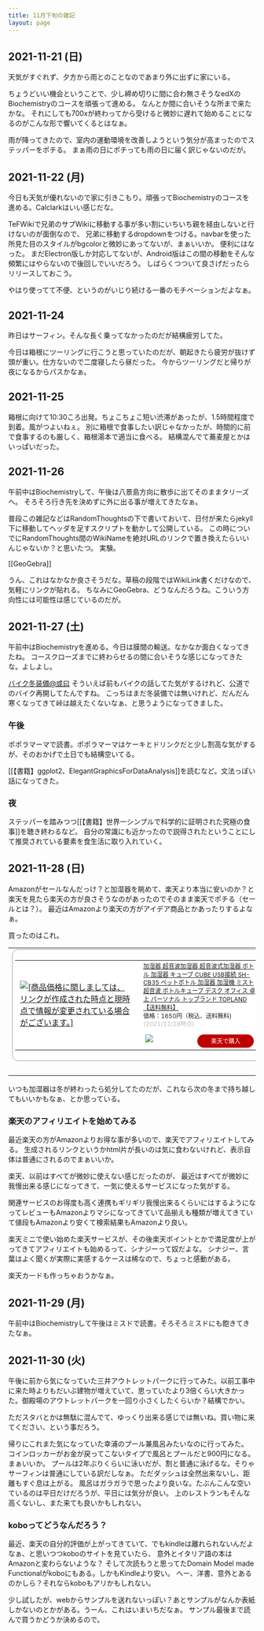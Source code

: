 ```yaml
---
title: 11月下旬の雑記
layout: page
---
```


## 2021-11-21 (日)

天気がすぐれず、夕方から雨とのことなのであまり外に出ずに家にいる。

ちょうどいい機会ということで、少し締め切りに間に合わ無さそうなedXのBiochemistryのコースを頑張って進める。
なんとか間に合いそうな所まで来たかな。
それにしても700xが終わってから受けると微妙に遅れて始めることになるのがこんな形で響いてくるとはなぁ。

雨が降ってきたので、室内の運動環境を改善しようという気分が高まったのでステッパーをポチる。
まぁ雨の日にポチっても雨の日に届く訳じゃないのだが。

## 2021-11-22 (月)

今日も天気が優れないので家に引きこもり。頑張ってBiochemistryのコースを進める。Calclarkはいい感じだな。

TeFWikiで兄弟のサブWikiに移動する事が多い割にいちいち親を経由しないと行けないのが面倒なので、
兄弟に移動するdropdownをつける。navbarを使った所見た目のスタイルがbgcolorと微妙にあってないが、まぁいいか。
便利にはなった。
まだElectron版しか対応してないが、Android版はこの間の移動をそんな頻繁にはやらないので後回しでいいだろう。
しばらくつついて良さげだったらリリースしておこう。

やはり使ってて不便、というのがいじり続ける一番のモチベーションだよなぁ。

## 2021-11-24

昨日はサーフィン。そんな長く乗ってなかったのだが結構疲労してた。

今日は箱根にツーリングに行こうと思っていたのだが、朝起きたら疲労が抜けず頭が重い。仕方ないので二度寝したら昼だった。
今からツーリングだと帰りが夜になるからパスかなぁ。

## 2021-11-25

箱根に向けて10:30ころ出発。ちょこちょこ短い渋滞があったが、1.5時間程度で到着。風がつよいねぇ。
別に箱根で食事したい訳じゃなかったが、時間的に前で食事するのも厳しく、箱根湯本で適当に食べる。
結構混んでて蕎麦屋とかはいっぱいだった。

## 2021-11-26

午前中はBiochemistryして、午後は八景島方向に散歩に出てそのままタリーズへ。
そろそろ行き先を決めずに外に出る事が増えてきたなぁ。

普段この雑記などはRandomThoughtsの下で書いておいて、日付が来たらjekyll下に移動してヘッダを足すスクリプトを動かして公開している。
この時についでにRandomThoughts間のWikiNameを絶対URLのリンクで置き換えたらいいんじゃないか？と思いたつ。
実験。

[[GeoGebra]]

うん、これはなかなか良さそうだな。草稿の段階ではWikiLink書くだけなので、気軽にリンクが貼れる。
ちなみにGeoGebra、どうなんだろうね。こういう方向性には可能性は感じているのだが。

## 2021-11-27 (土)

午前中はBiochemistryを進める。今日は膜間の輸送。なかなか面白くなってきたね。
コースクローズまでに終わらせるの間に合いそうな感じになってきたな。よしよし。

[バイク冬装備@或曰](https://blog2.issei.org/2021/11/25/winter-motorradbekleidung/) そういえば前もバイクの話してた気がするけれど、公道でのバイク再開してたんですね。
こっちはまだ冬装備では無いけれど、だんだん寒くなってきて峠は越えたくないなぁ、と思うようになってきました。

### 午後

ポポラマーマで読書。ポポラマーマはケーキとドリンクだと少し割高な気がするが、そのおかげで土日でも結構空いてる。

[[【書籍】ggplot2、ElegantGraphicsForDataAnalysis]]を読むなど。文法っぽい話になってきた。

### 夜

ステッパーを踏みつつ[[【書籍】世界一シンプルで科学的に証明された究極の食事]]を聴き終わるなど。
自分の常識にも近かったので説得されたということにして推奨されている要素を食生活に取り入れていく。

## 2021-11-28 (日)

Amazonがセールなんだっけ？と加湿器を眺めて、楽天より本当に安いのか？と楽天を見たら楽天の方が良さそうなのがあったのでそのまま楽天でポチる（セールとは？）。
最近はAmazonより楽天の方がアイデア商品とかあったりするよなぁ。

買ったのはこれ。

<table border="0" cellpadding="0" cellspacing="0"><tr><td><div style="border:1px solid #95a5a6;border-radius:.75rem;background-color:#FFFFFF;width:504px;margin:0px;padding:5px;text-align:center;overflow:hidden;"><table><tr><td style="width:240px"><a href="https://hb.afl.rakuten.co.jp/ichiba/22317620.bc865f35.22317621.53933a07/?pc=https%3A%2F%2Fitem.rakuten.co.jp%2Fe-kurashi%2Fxs267%2F&link_type=picttext&ut=eyJwYWdlIjoiaXRlbSIsInR5cGUiOiJwaWN0dGV4dCIsInNpemUiOiIyNDB4MjQwIiwibmFtIjoxLCJuYW1wIjoicmlnaHQiLCJjb20iOjEsImNvbXAiOiJkb3duIiwicHJpY2UiOjEsImJvciI6MSwiY29sIjoxLCJiYnRuIjoxLCJwcm9kIjowLCJhbXAiOmZhbHNlfQ%3D%3D" target="_blank" rel="nofollow sponsored noopener" style="word-wrap:break-word;"  ><img src="https://hbb.afl.rakuten.co.jp/hgb/22317620.bc865f35.22317621.53933a07/?me_id=1205937&item_id=10023836&pc=https%3A%2F%2Fthumbnail.image.rakuten.co.jp%2F%400_mall%2Fe-kurashi%2Fcabinet%2Fmain-img%2F004%2Fmain-53729.jpg%3F_ex%3D240x240&s=240x240&t=picttext" border="0" style="margin:2px" alt="[商品価格に関しましては、リンクが作成された時点と現時点で情報が変更されている場合がございます。]" title="[商品価格に関しましては、リンクが作成された時点と現時点で情報が変更されている場合がございます。]"></a></td><td style="vertical-align:top;width:248px;"><p style="font-size:12px;line-height:1.4em;text-align:left;margin:0px;padding:2px 6px;word-wrap:break-word"><a href="https://hb.afl.rakuten.co.jp/ichiba/22317620.bc865f35.22317621.53933a07/?pc=https%3A%2F%2Fitem.rakuten.co.jp%2Fe-kurashi%2Fxs267%2F&link_type=picttext&ut=eyJwYWdlIjoiaXRlbSIsInR5cGUiOiJwaWN0dGV4dCIsInNpemUiOiIyNDB4MjQwIiwibmFtIjoxLCJuYW1wIjoicmlnaHQiLCJjb20iOjEsImNvbXAiOiJkb3duIiwicHJpY2UiOjEsImJvciI6MSwiY29sIjoxLCJiYnRuIjoxLCJwcm9kIjowLCJhbXAiOmZhbHNlfQ%3D%3D" target="_blank" rel="nofollow sponsored noopener" style="word-wrap:break-word;"  >加湿器 超音波加湿器 超音波式加湿器 ボトル 加湿器 キューブ CUBE USB接続 SH-CB35 ペットボトル 加湿器 加湿機 ミスト 超音波 ボトルキューブ デスク オフィス 卓上 パーソナル トップランド TOPLAND 【送料無料】</a><br><span >価格：1650円（税込、送料無料)</span> <span style="color:#BBB">(2021/11/28時点)</span></p><div style="margin:10px;"><a href="https://hb.afl.rakuten.co.jp/ichiba/22317620.bc865f35.22317621.53933a07/?pc=https%3A%2F%2Fitem.rakuten.co.jp%2Fe-kurashi%2Fxs267%2F&link_type=picttext&ut=eyJwYWdlIjoiaXRlbSIsInR5cGUiOiJwaWN0dGV4dCIsInNpemUiOiIyNDB4MjQwIiwibmFtIjoxLCJuYW1wIjoicmlnaHQiLCJjb20iOjEsImNvbXAiOiJkb3duIiwicHJpY2UiOjEsImJvciI6MSwiY29sIjoxLCJiYnRuIjoxLCJwcm9kIjowLCJhbXAiOmZhbHNlfQ%3D%3D" target="_blank" rel="nofollow sponsored noopener" style="word-wrap:break-word;"  ><img src="https://static.affiliate.rakuten.co.jp/makelink/rl.svg" style="float:left;max-height:27px;width:auto;margin-top:0"></a><a href="https://hb.afl.rakuten.co.jp/ichiba/22317620.bc865f35.22317621.53933a07/?pc=https%3A%2F%2Fitem.rakuten.co.jp%2Fe-kurashi%2Fxs267%2F%3Fscid%3Daf_pc_bbtn&link_type=picttext&ut=eyJwYWdlIjoiaXRlbSIsInR5cGUiOiJwaWN0dGV4dCIsInNpemUiOiIyNDB4MjQwIiwibmFtIjoxLCJuYW1wIjoicmlnaHQiLCJjb20iOjEsImNvbXAiOiJkb3duIiwicHJpY2UiOjEsImJvciI6MSwiY29sIjoxLCJiYnRuIjoxLCJwcm9kIjowLCJhbXAiOmZhbHNlfQ==" target="_blank" rel="nofollow sponsored noopener" style="word-wrap:break-word;"  ><div style="float:right;width:41%;height:27px;background-color:#bf0000;color:#fff!important;font-size:12px;font-weight:500;line-height:27px;margin-left:1px;padding: 0 12px;border-radius:16px;cursor:pointer;text-align:center;">楽天で購入</div></a></div></td></tr></table></div><br><p style="color:#000000;font-size:12px;line-height:1.4em;margin:5px;word-wrap:break-word"></p></td></tr></table>

いつも加湿器は冬が終わったら処分してたのだが、これなら次の冬まで持ち越してもいいかもなぁ、とか思っている。

### 楽天のアフィリエイトを始めてみる

最近楽天の方がAmazonよりお得な事が多いので、楽天でアフィリエイトしてみる。
生成されるリンクというかhtml片が長いのは気に食わないけれど、表示自体は普通にされるのでまぁいいか。

楽天、以前はすべてが微妙に使えない感じだったのが、
最近はすべてが微妙に我慢出来る感じになってきて、一気に使えるサービスになった気がする。

関連サービスのお得度も高く連携もギリギリ我慢出来るくらいにはするようになってレビューもAmazonよりマシになってきていて品揃えも種類が増えてきていて値段もAmazonより安くて検索結果もAmazonより良い。

楽天ミニで使い始めた楽天サービスが、その後楽天ポイントとかで満足度が上がってきてアフィリエイトも始めるって、シナジーって奴だよな。
シナジー、言葉はよく聞くが実際に実感するケースは稀なので、ちょっと感動がある。

楽天カードも作っちゃおうかなぁ。

## 2021-11-29 (月)

午前中はBiochemistryして午後はミスドで読書。そろそろミスドにも飽きてきたなぁ。

## 2021-11-30 (火)

午後に前から気になっていた三井アウトレットパークに行ってみた。以前工事中に来た時よりもだいぶ建物が増えていて、思っていたより3倍くらい大きかった。御殿場のアウトレットパークを一回り小さくしたくらいか？結構でかい。

ただスタバとかは無駄に混んでて、ゆっくり出来る感じでは無いね。買い物に来てください、という事だろう。

帰りにこれまた気になっていた幸浦のプール兼風呂みたいなのに行ってみた。
コインロッカーがお金が戻ってこないタイプで風呂とプールだと900円になる。まぁいいか。
プールは2年ぶりくらいに泳いだが、割と普通に泳げるな。そりゃサーフィンは普通にしている訳だしなぁ。
ただダッシュは全然出来ないし、距離もすぐ息は上がる。
風呂はガラガラで思ったより良いな。たぶんこんな空いているのは平日だけだろうが、平日には気分が良い。
上のレストランもそんな高くないし、また来ても良いかもしれない。

### koboってどうなんだろう？

最近、楽天の自分的評価が上がってきていて、でもkindleは離れられないんだよなぁ、と思いつつkoboのサイトを見ていたら、
意外とイタリア語の本はAmazonと変わらないような？
そして次読もうと思ってたDomain Model made Functionalがkoboにもある。しかもKindleより安い。
へー、洋書、意外とあるのかしら？それならkoboもアリかもしれない。

少し試したが、webからサンプルを送れないっぽい？あとサンプルがなんか表紙しかないのとかがある。うーん、これはいまいちだなぁ。
サンプル最後まで読んで買うかどうか決めるので。